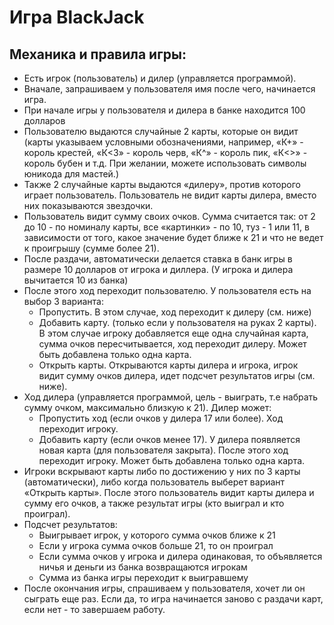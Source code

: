 # Игра BlackJack

## Механика и правила игры:

* Есть игрок (пользователь) и дилер (управляется программой).
* Вначале, запрашиваем у пользователя имя после чего, начинается игра.
* При начале игры у пользователя и дилера в банке находится 100 долларов
* Пользователю выдаются случайные 2 карты, которые он видит (карты указываем условными обозначениями, например, «К+» - король крестей, «К<3» - король черв, «К^» - король пик, «К<>» - король бубен и т.д. При желании, можете использовать символы юникода для мастей.)
* Также 2 случайные карты выдаются «дилеру», против которого играет пользователь. Пользователь не видит карты дилера, вместо них показываются звездочки.
* Пользователь видит сумму своих очков. Сумма считается так: от 2 до 10 - по номиналу карты, все «картинки» - по 10, туз - 1 или 11, в зависимости от того, какое значение будет ближе к 21 и что не ведет к проигрышу (сумме более 21).
* После раздачи, автоматически делается ставка в банк игры в размере 10 долларов от игрока и диллера. (У игрока и дилера вычитается 10 из банка)
* После этого ход переходит пользователю. У пользователя есть на выбор 3 варианта:
  - Пропустить. В этом случае, ход переходит к дилеру (см. ниже)
  - Добавить карту. (только если у пользователя на руках 2 карты). В этом случае игроку добавляется еще одна случайная карта, сумма очков пересчитывается, ход переходит дилеру. Может быть добавлена только одна карта. 
  - Открыть карты. Открываются карты дилера и игрока, игрок видит сумму очков дилера, идет подсчет результатов игры (см. ниже).
* Ход дилера (управляется программой, цель - выиграть, т.е набрать сумму очком, максимально близкую к 21). Дилер может:
  - Пропустить ход (если очков у дилера 17 или более). Ход переходит игроку. 
  - Добавить карту (если очков менее 17). У дилера появляется новая карта (для пользователя закрыта). После этого ход переходит игроку. Может быть добавлена только одна карта.
* Игроки вскрывают карты либо по достижению у них по 3 карты (автоматически), либо когда пользователь выберет вариант «Открыть карты». После этого пользователь видит карты дилера и сумму его очков, а также результат игры (кто выиграл и кто проиграл).
* Подсчет результатов:
  - Выигрывает игрок, у которого сумма очков ближе к 21
  - Если у игрока сумма очков больше 21, то он проиграл
  - Если сумма очков у игрока и дилера одинаковая, то объявляется ничья и деньги из банка возвращаются игрокам
  - Сумма из банка игры переходит к выигравшему
* После окончания игры, спрашиваем у пользователя, хочет ли он сыграть еще раз. Если да, то игра начинается заново с раздачи карт, если нет - то завершаем работу.

